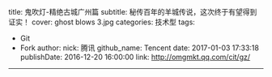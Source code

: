 title: 鬼吹灯-精绝古城广州篇
subtitle: 秘传百年的羊城传说，这次终于有望得到证实！
cover: ghost blows 3.jpg
categories: 技术型
tags:
  - Git
  - Fork
author:
  nick: 腾讯
  github_name: Tencent
date: 2017-01-03 17:33:18
publishDate: 2016-12-20 16:00:00
link: http://omgmkt.qq.com/cit/gz/
---

<!-- more -->
